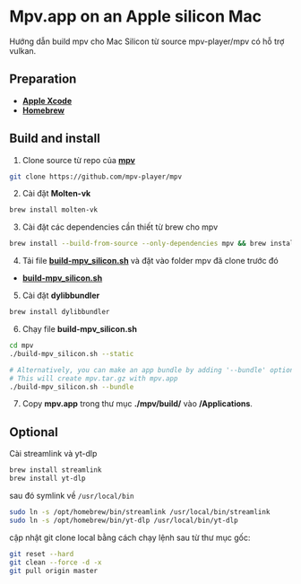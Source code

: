 # Mpv.app on an Apple silicon Mac

Hướng dẫn build mpv cho Mac Silicon từ source mpv-player/mpv có hỗ trợ vulkan.

## Preparation

- [**Apple Xcode**](https://developer.apple.com/xcode/)
- [**Homebrew**](https://brew.sh/)

## Build and install

1. Clone source từ repo của [**mpv**](https://github.com/mpv-player/mpv.git)

```sh
git clone https://github.com/mpv-player/mpv
```

2. Cài đặt **Molten-vk**

```sh
brew install molten-vk
```

3. Cài đặt các dependencies cần thiết từ brew cho mpv

```sh
brew install --build-from-source --only-dependencies mpv && brew install libplacebo
```

4. Tải file [**build-mpv_silicon.sh**](https://github.com/tranthanhxhong/mpv-arm/blob/main/build-mpv_silicon.sh) và đặt vào folder mpv đã clone trước đó

- [**build-mpv_silicon.sh**](https://github.com/tranthanhxhong/mpv-arm/blob/main/build-mpv_silicon.sh)

5. Cài đặt **dylibbundler**

```sh
brew install dylibbundler
```

6. Chạy file **build-mpv_silicon.sh**

```sh
cd mpv
./build-mpv_silicon.sh --static

# Alternatively, you can make an app bundle by adding '--bundle' option
# This will create mpv.tar.gz with mpv.app
./build-mpv_silicon.sh --bundle
```

7. Copy **mpv.app** trong thư mục **./mpv/build/** vào **/Applications**.

## Optional

Cài streamlink và yt-dlp

```sh
brew install streamlink
brew install yt-dlp
```

sau đó symlink về `/usr/local/bin`

```sh
sudo ln -s /opt/homebrew/bin/streamlink /usr/local/bin/streamlink
sudo ln -s /opt/homebrew/bin/yt-dlp /usr/local/bin/yt-dlp
```

cập nhật git clone local bằng cách chạy lệnh sau từ thư mục gốc:

```sh
git reset --hard
git clean --force -d -x
git pull origin master
```
